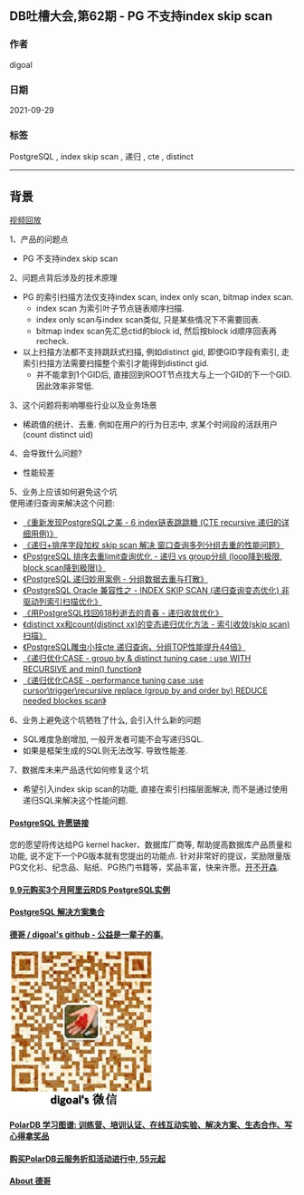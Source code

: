 ## DB吐槽大会,第62期 - PG 不支持index skip scan  
  
### 作者  
digoal  
  
### 日期  
2021-09-29  
  
### 标签  
PostgreSQL , index skip scan , 递归 , cte , distinct   
  
----  
  
## 背景  
[视频回放]()  
  
1、产品的问题点  
- PG 不支持index skip scan  
  
2、问题点背后涉及的技术原理  
- PG 的索引扫描方法仅支持index scan, index only scan, bitmap index scan.   
    - index scan 为索引叶子节点链表顺序扫描.  
    - index only scan与index scan类似, 只是某些情况下不需要回表.   
    - bitmap index scan先汇总ctid的block id, 然后按block id顺序回表再recheck.  
- 以上扫描方法都不支持跳跃式扫描, 例如distinct gid, 即使GID字段有索引, 走索引扫描方法需要扫描整个索引才能得到distinct gid.   
    - 并不能拿到1个GID后, 直接回到ROOT节点找大与上一个GID的下一个GID. 因此效率非常低.   
  
3、这个问题将影响哪些行业以及业务场景  
- 稀疏值的统计、去重. 例如在用户的行为日志中, 求某个时间段的活跃用户(count distinct uid)  
  
4、会导致什么问题?  
- 性能较差  
  
5、业务上应该如何避免这个坑  
使用递归查询来解决这个问题:  
- [《重新发现PostgreSQL之美 - 6 index链表跳跳糖 (CTE recursive 递归的详细用例)》](../202105/20210529_01.md)    
- [《递归+排序字段加权 skip scan 解决 窗口查询多列分组去重的性能问题》](../202006/20200615_01.md)    
- [《PostgreSQL 排序去重limit查询优化 - 递归 vs group分组 (loop降到极限, block scan降到极限)》](../202005/20200515_01.md)    
- [《PostgreSQL 递归妙用案例 - 分组数据去重与打散》](../201804/20180406_01.md)    
- [《PostgreSQL Oracle 兼容性之 - INDEX SKIP SCAN (递归查询变态优化) 非驱动列索引扫描优化》](../201803/20180323_03.md)    
- [《用PostgreSQL找回618秒逝去的青春 - 递归收敛优化》](../201612/20161201_01.md)    
- [《distinct xx和count(distinct xx)的变态递归优化方法 - 索引收敛(skip scan)扫描》](../201611/20161128_02.md)    
- [《PostgreSQL雕虫小技cte 递归查询，分组TOP性能提升44倍》](../201608/20160815_04.md)    
- [《递归优化CASE - group by & distinct tuning case : use WITH RECURSIVE and min() function》](../201210/20121009_01.md)    
- [《递归优化CASE - performance tuning case :use cursor\trigger\recursive replace (group by and order by) REDUCE needed blockes scan》](../201209/20120914_01.md)    
  
6、业务上避免这个坑牺牲了什么, 会引入什么新的问题  
- SQL难度急剧增加, 一般开发者可能不会写递归SQL.    
- 如果是框架生成的SQL则无法改写. 导致性能差.   
  
7、数据库未来产品迭代如何修复这个坑  
- 希望引入index skip scan的功能, 直接在索引扫描层面解决, 而不是通过使用递归SQL来解决这个性能问题.   
  
  
  
#### [PostgreSQL 许愿链接](https://github.com/digoal/blog/issues/76 "269ac3d1c492e938c0191101c7238216")
您的愿望将传达给PG kernel hacker、数据库厂商等, 帮助提高数据库产品质量和功能, 说不定下一个PG版本就有您提出的功能点. 针对非常好的提议，奖励限量版PG文化衫、纪念品、贴纸、PG热门书籍等，奖品丰富，快来许愿。[开不开森](https://github.com/digoal/blog/issues/76 "269ac3d1c492e938c0191101c7238216").  
  
  
#### [9.9元购买3个月阿里云RDS PostgreSQL实例](https://www.aliyun.com/database/postgresqlactivity "57258f76c37864c6e6d23383d05714ea")
  
  
#### [PostgreSQL 解决方案集合](https://yq.aliyun.com/topic/118 "40cff096e9ed7122c512b35d8561d9c8")
  
  
#### [德哥 / digoal's github - 公益是一辈子的事.](https://github.com/digoal/blog/blob/master/README.md "22709685feb7cab07d30f30387f0a9ae")
  
  
![digoal's wechat](../pic/digoal_weixin.jpg "f7ad92eeba24523fd47a6e1a0e691b59")
  
  
#### [PolarDB 学习图谱: 训练营、培训认证、在线互动实验、解决方案、生态合作、写心得拿奖品](https://www.aliyun.com/database/openpolardb/activity "8642f60e04ed0c814bf9cb9677976bd4")
  
  
#### [购买PolarDB云服务折扣活动进行中, 55元起](https://www.aliyun.com/activity/new/polardb-yunparter?userCode=bsb3t4al "e0495c413bedacabb75ff1e880be465a")
  
  
#### [About 德哥](https://github.com/digoal/blog/blob/master/me/readme.md "a37735981e7704886ffd590565582dd0")
  

